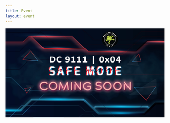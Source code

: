 ```yaml
---
title: Event
layout: event
---
```


<section id="event" class="has-text-centered">

  <img src="/resources/coming soon.png" width="750"/>
</section>  
